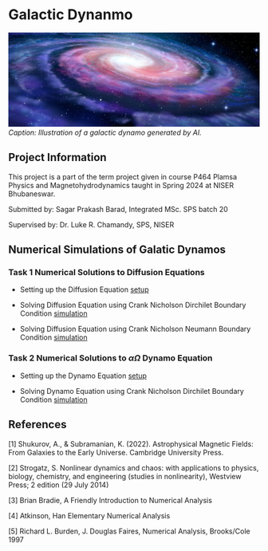 # Galactic Dynanmo

![GalacticDynamo](galactic_dynamo.jpg)
*Caption: Illustration of a galactic dynamo generated by AI.*

## Project Information

This project is a part of the term project given in course P464 Plamsa Physics and Magnetohydrodynamics taught in Spring 2024 at NISER Bhubaneswar.

Submitted by: Sagar Prakash Barad, Integrated MSc. SPS batch 20

Supervised by: Dr. Luke R. Chamandy, SPS, NISER

## Numerical Simulations of Galatic Dynamos

### Task 1 Numerical Solutions to Diffusion Equations

- Setting up the Diffusion Equation [setup](/Diffusion_Equation_Simulations/Diffusion_Equation.md)
  
- Solving Diffusion Equation using Crank Nicholson Dirchilet Boundary Condition [simulation](/Diffusion_Equation_Simulations/z_approximation/Diffusion_Equation_Dirchilet.ipynb)
  
- Solving Diffusion Equation using Crank Nicholson Neumann Boundary Condition [simulation](/Diffusion_Equation_Simulations/z_approximation/Diffusion_Equation_Neumann.ipynb)

### Task 2 Numerical Solutions to $\alpha \Omega$ Dynamo Equation

- Setting up the Dynamo Equation [setup](/Alpha_Omega_Dynamos/alpha_omega_dynamo.md)

- Solving Dynamo Equation using Crank Nicholson Dirchilet Boundary Condition [simulation](/Alpha_Omega_Dynamos/z_approximation/Alpha_Omega_Dynamo.ipynb)

## References

[1] Shukurov, A., & Subramanian, K. (2022). Astrophysical Magnetic Fields: From Galaxies to the Early Universe. Cambridge University Press.

[2] Strogatz, S.  Nonlinear dynamics and chaos: with applications to physics, biology, chemistry, and engineering (studies in nonlinearity), Westview Press; 2 edition (29 July 2014)

[3] Brian Bradie, A Friendly Introduction to Numerical Analysis

[4] Atkinson, Han Elementary Numerical Analysis

[5] Richard L. Burden, J. Douglas Faires, Numerical Analysis, Brooks/Cole 1997
